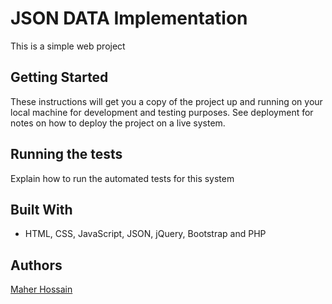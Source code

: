 # JSON DATA Implementation

This is a simple web project 

## Getting Started

These instructions will get you a copy of the project up and running on your local machine for development and testing purposes. See deployment for notes on how to deploy the project on a live system.


## Running the tests

Explain how to run the automated tests for this system


## Built With

* HTML, CSS, JavaScript, JSON, jQuery, Bootstrap and PHP




## Authors

[Maher Hossain](https://github.com/maherhossain/)



